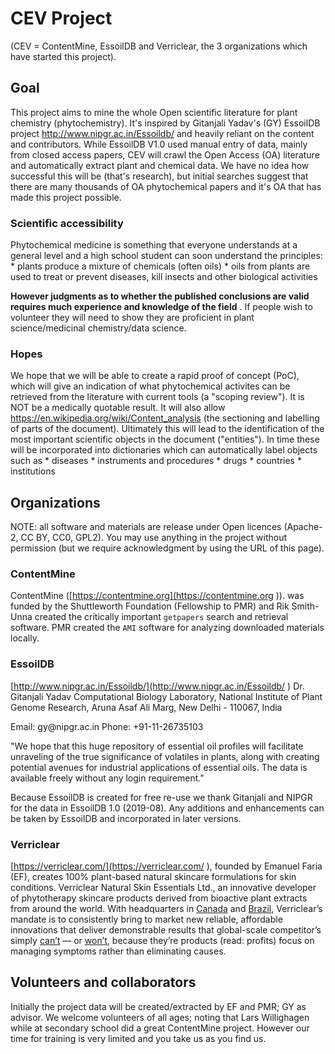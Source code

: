 CEV Project
===========

(CEV = ContentMine, EssoilDB and Verriclear, the 3 organizations which have
started this project).

Goal
----

This project aims to mine the whole Open scientific literature for plant
chemistry (phytochemistry). It's inspired by Gitanjali Yadav's (GY) EssoilDB
project http://www.nipgr.ac.in/Essoildb/ and heavily reliant on the content and
contributors. While EssoilDB V1.0 used manual entry of data, mainly from closed
access papers, CEV will crawl the Open Access (OA) literature and automatically
extract plant and chemical data. We have no idea how successful this will be
(that's research), but initial searches suggest that there are many thousands of
OA phytochemical papers and it's OA that has made this project possible.

### Scientific accessibility

Phytochemical medicine is something that everyone understands at a general level
and a high school student can soon understand the principles: \* plants produce
a mixture of chemicals (often oils) \* oils from plants are used to treat or
prevent diseases, kill insects and other biological activities

**However judgments as to whether the published conclusions are valid requires
much experience and knowledge of the field** . If people wish to volunteer they
will need to show they are proficient in plant science/medicinal chemistry/data
science.

### Hopes

We hope that we will be able to create a rapid proof of concept (PoC), which
will give an indication of what phytochemical activites can be retrieved from
the literature with current tools (a "scoping review"). It is NOT be a medically
quotable result. It will also allow
https://en.wikipedia.org/wiki/Content_analysis (the sectioning and labelling of
parts of the document). Ultimately this will lead to the identification of the
most important scientific objects in the document ("entities"). In time these
will be incorporated into dictionaries which can automatically label objects
such as \* diseases \* instruments and procedures \* drugs \* countries \*
institutions

Organizations
-------------

NOTE: all software and materials are release under Open licences (Apache-2, CC
BY, CC0, GPL2). You may use anything in the project without permission (but we
require acknowledgment by using the URL of this page).

### ContentMine

ContentMine ([https://contentmine.org](https://contentmine.org )). was funded by
the Shuttleworth Foundation (Fellowship to PMR) and Rik Smith-Unna created the
critically important `getpapers` search and retrieval software. PMR created the
`AMI` software for analyzing downloaded materials locally.

### EssoilDB

[http://www.nipgr.ac.in/Essoildb/](http://www.nipgr.ac.in/Essoildb/ ) Dr.
Gitanjali Yadav Computational Biology Laboratory, National Institute of Plant
Genome Research, Aruna Asaf Ali Marg, New Delhi - 110067, India

Email: gy\@nipgr.ac.in Phone: +91-11-26735103

"We hope that this huge repository of essential oil profiles will facilitate
unraveling of the true significance of volatiles in plants, along with creating
potential avenues for industrial applications of essential oils. The data is
available freely without any login requirement."

Because EssoilDB is created for free re-use we thank Gitanjali and NIPGR for the
data in EssoilDB 1.0 (2019-08). Any additions and enhancements can be taken by
EssoilDB and incorporated in later versions.

### Verriclear

[https://verriclear.com/](https://verriclear.com/ ), founded by Emanuel Faria
(EF), creates 100% plant-based natural skincare formulations for skin
conditions. Verriclear Natural Skin Essentials Ltd., an innovative developer of
phytotherapy skincare products derived from bioactive plant extracts from around
the world. With headquarters in [Canada](https://verriclear.com/) and
[Brazil](http://verriclear.com.br/), Verriclear’s mandate is to consistently
bring to market new reliable, affordable innovations that deliver demonstrable
results that global-scale competitor’s simply
[can’t](https://www.theguardian.com/business/2020/jan/17/big-pharma-failing-to-invest-in-new-antibiotics-says-who)
— or
[won’t](https://trends.google.com/trends/explore?date=today%205-y&q=%2Fm%2F0jwqt,%2Fm%2F086hz,%2Fm%2F06x09g),
because they’re products (read: profits) focus on managing symptoms rather than
eliminating causes.

Volunteers and collaborators
----------------------------

Initially the project data will be created/extracted by EF and PMR; GY as
advisor. We welcome volunteers of all ages; noting that Lars Willighagen while
at secondary school did a great ContentMine project. However our time for
training is very limited and you take us as you find us.

